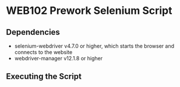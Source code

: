 # WEB102 Prework Selenium Script

## Dependencies

* selenium-webdriver v4.7.0 or higher, which starts the browser and connects to the website
* webdriver-manager v12.1.8 or higher

## Executing the Script
